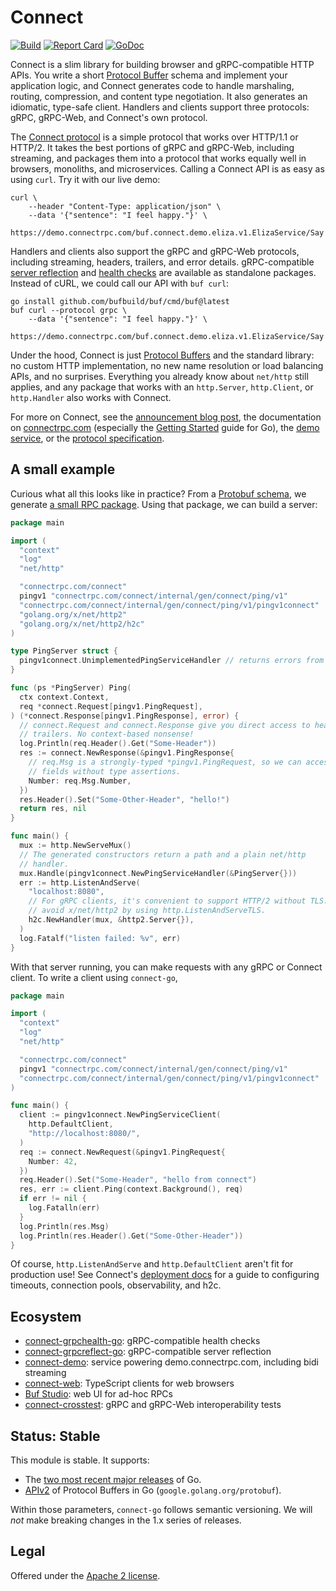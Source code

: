 Connect
=======

[![Build](https://connectrpc.com/connect/actions/workflows/ci.yaml/badge.svg?branch=main)](https://connectrpc.com/connect/actions/workflows/ci.yaml)
[![Report Card](https://goreportcard.com/badge/connectrpc.com/connect)](https://goreportcard.com/report/connectrpc.com/connect)
[![GoDoc](https://pkg.go.dev/badge/connectrpc.com/connect.svg)](https://pkg.go.dev/connectrpc.com/connect)

Connect is a slim library for building browser and gRPC-compatible HTTP APIs.
You write a short [Protocol Buffer][protobuf] schema and implement your
application logic, and Connect generates code to handle marshaling, routing,
compression, and content type negotiation. It also generates an idiomatic,
type-safe client. Handlers and clients support three protocols: gRPC, gRPC-Web,
and Connect's own protocol.

The [Connect protocol][protocol] is a simple protocol that works over HTTP/1.1
or HTTP/2. It takes the best portions of gRPC and gRPC-Web, including
streaming, and packages them into a protocol that works equally well in
browsers, monoliths, and microservices. Calling a Connect API is as easy as
using `curl`. Try it with our live demo:

```
curl \
    --header "Content-Type: application/json" \
    --data '{"sentence": "I feel happy."}' \
    https://demo.connectrpc.com/buf.connect.demo.eliza.v1.ElizaService/Say
```

Handlers and clients also support the gRPC and gRPC-Web protocols, including
streaming, headers, trailers, and error details. gRPC-compatible [server
reflection][] and [health checks][] are available as standalone packages.
Instead of cURL, we could call our API with `buf curl`:

```
go install github.com/bufbuild/buf/cmd/buf@latest
buf curl --protocol grpc \
    --data '{"sentence": "I feel happy."}' \
    https://demo.connectrpc.com/buf.connect.demo.eliza.v1.ElizaService/Say
```

Under the hood, Connect is just [Protocol Buffers][protobuf] and the standard
library: no custom HTTP implementation, no new name resolution or load
balancing APIs, and no surprises. Everything you already know about `net/http`
still applies, and any package that works with an `http.Server`, `http.Client`,
or `http.Handler` also works with Connect.

For more on Connect, see the [announcement blog post][blog], the documentation
on [connectrpc.com][docs] (especially the [Getting Started] guide for Go), the
[demo service][demo], or the [protocol specification][protocol].

## A small example

Curious what all this looks like in practice? From a [Protobuf
schema](internal/proto/connect/ping/v1/ping.proto), we generate [a small RPC
package](internal/gen/connect/ping/v1/pingv1connect/ping.connect.go). Using that
package, we can build a server:

```go
package main

import (
  "context"
  "log"
  "net/http"

  "connectrpc.com/connect"
  pingv1 "connectrpc.com/connect/internal/gen/connect/ping/v1"
  "connectrpc.com/connect/internal/gen/connect/ping/v1/pingv1connect"
  "golang.org/x/net/http2"
  "golang.org/x/net/http2/h2c"
)

type PingServer struct {
  pingv1connect.UnimplementedPingServiceHandler // returns errors from all methods
}

func (ps *PingServer) Ping(
  ctx context.Context,
  req *connect.Request[pingv1.PingRequest],
) (*connect.Response[pingv1.PingResponse], error) {
  // connect.Request and connect.Response give you direct access to headers and
  // trailers. No context-based nonsense!
  log.Println(req.Header().Get("Some-Header"))
  res := connect.NewResponse(&pingv1.PingResponse{
    // req.Msg is a strongly-typed *pingv1.PingRequest, so we can access its
    // fields without type assertions.
    Number: req.Msg.Number,
  })
  res.Header().Set("Some-Other-Header", "hello!")
  return res, nil
}

func main() {
  mux := http.NewServeMux()
  // The generated constructors return a path and a plain net/http
  // handler.
  mux.Handle(pingv1connect.NewPingServiceHandler(&PingServer{}))
  err := http.ListenAndServe(
    "localhost:8080",
    // For gRPC clients, it's convenient to support HTTP/2 without TLS. You can
    // avoid x/net/http2 by using http.ListenAndServeTLS.
    h2c.NewHandler(mux, &http2.Server{}),
  )
  log.Fatalf("listen failed: %v", err)
}
```

With that server running, you can make requests with any gRPC or Connect
client. To write a client using `connect-go`,

```go
package main

import (
  "context"
  "log"
  "net/http"

  "connectrpc.com/connect"
  pingv1 "connectrpc.com/connect/internal/gen/connect/ping/v1"
  "connectrpc.com/connect/internal/gen/connect/ping/v1/pingv1connect"
)

func main() {
  client := pingv1connect.NewPingServiceClient(
    http.DefaultClient,
    "http://localhost:8080/",
  )
  req := connect.NewRequest(&pingv1.PingRequest{
    Number: 42,
  })
  req.Header().Set("Some-Header", "hello from connect")
  res, err := client.Ping(context.Background(), req)
  if err != nil {
    log.Fatalln(err)
  }
  log.Println(res.Msg)
  log.Println(res.Header().Get("Some-Other-Header"))
}
```

Of course, `http.ListenAndServe` and `http.DefaultClient` aren't fit for
production use! See Connect's [deployment docs][docs-deployment] for a guide to
configuring timeouts, connection pools, observability, and h2c.

## Ecosystem

* [connect-grpchealth-go]: gRPC-compatible health checks
* [connect-grpcreflect-go]: gRPC-compatible server reflection
* [connect-demo]: service powering demo.connectrpc.com, including bidi streaming
* [connect-web]: TypeScript clients for web browsers
* [Buf Studio]: web UI for ad-hoc RPCs
* [connect-crosstest]: gRPC and gRPC-Web interoperability tests

## Status: Stable

This module is stable. It supports:

* The [two most recent major releases][go-support-policy] of Go.
* [APIv2] of Protocol Buffers in Go (`google.golang.org/protobuf`).

Within those parameters, `connect-go` follows semantic versioning. We will
_not_ make breaking changes in the 1.x series of releases.

## Legal

Offered under the [Apache 2 license][license].

[APIv2]: https://blog.golang.org/protobuf-apiv2
[Buf Studio]: https://buf.build/studio
[Getting Started]: https://connectrpc.com/docs/go/getting-started
[blog]: https://buf.build/blog/connect-a-better-grpc
[connect-crosstest]: https://github.com/bufbuild/connect-crosstest
[connect-demo]: https://github.com/bufbuild/connect-demo
[connect-grpchealth-go]: https://github.com/bufbuild/connect-grpchealth-go
[connect-grpcreflect-go]: https://github.com/bufbuild/connect-grpcreflect-go
[connect-web]: https://www.npmjs.com/package/@bufbuild/connect-web
[demo]: https://github.com/bufbuild/connect-demo
[docs-deployment]: https://connectrpc.com/docs/go/deployment
[docs]: https://connectrpc.com
[go-support-policy]: https://golang.org/doc/devel/release#policy
[health checks]: https://github.com/bufbuild/connect-grpchealth-go
[license]: https://connectrpc.com/connect/blob/main/LICENSE
[protobuf]: https://developers.google.com/protocol-buffers
[protocol]: https://connectrpc.com/docs/protocol
[server reflection]: https://github.com/bufbuild/connect-grpcreflect-go
